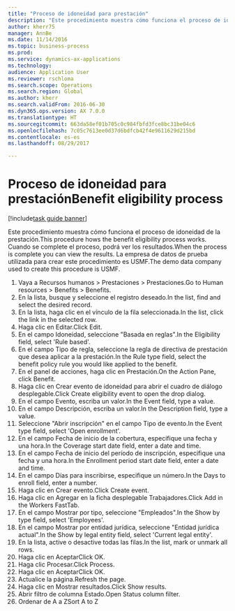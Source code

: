 ```yaml
--- 
title: "Proceso de idoneidad para prestación"
description: "Este procedimiento muestra cómo funciona el proceso de idoneidad de la prestación."
author: kherr75
manager: AnnBe
ms.date: 11/14/2016
ms.topic: business-process
ms.prod: 
ms.service: dynamics-ax-applications
ms.technology: 
audience: Application User
ms.reviewer: rschloma
ms.search.scope: Operations
ms.search.region: Global
ms.author: kherr
ms.search.validFrom: 2016-06-30
ms.dyn365.ops.version: AX 7.0.0
ms.translationtype: HT
ms.sourcegitcommit: 663da58ef01b705c0c984fbfd3fce8bc31be04c6
ms.openlocfilehash: 7c05c7613ee0d37d6bdfcb42f4e9611629d215bd
ms.contentlocale: es-es
ms.lasthandoff: 08/29/2017

---
```

# <a name="benefit-eligibility-process"></a><span data-ttu-id="da595-103">Proceso de idoneidad para prestación</span><span class="sxs-lookup"><span data-stu-id="da595-103">Benefit eligibility process</span></span>

[!include[task guide banner](../../includes/task-guide-banner.md)]

<span data-ttu-id="da595-104">Este procedimiento muestra cómo funciona el proceso de idoneidad de la prestación.</span><span class="sxs-lookup"><span data-stu-id="da595-104">This procedure hows the benefit eligibility process works.</span></span> <span data-ttu-id="da595-105">Cuando se complete el proceso, podrá ver los resultados.</span><span class="sxs-lookup"><span data-stu-id="da595-105">When the process is complete you can view the results.</span></span> <span data-ttu-id="da595-106">La empresa de datos de prueba utilizada para crear este procedimiento es USMF.</span><span class="sxs-lookup"><span data-stu-id="da595-106">The demo data company used to create this procedure is USMF.</span></span>

1. <span data-ttu-id="da595-107">Vaya a Recursos humanos > Prestaciones > Prestaciones.</span><span class="sxs-lookup"><span data-stu-id="da595-107">Go to Human resources > Benefits > Benefits.</span></span>
2. <span data-ttu-id="da595-108">En la lista, busque y seleccione el registro deseado.</span><span class="sxs-lookup"><span data-stu-id="da595-108">In the list, find and select the desired record.</span></span>
3. <span data-ttu-id="da595-109">En la lista, haga clic en el vínculo de la fila seleccionada.</span><span class="sxs-lookup"><span data-stu-id="da595-109">In the list, click the link in the selected row.</span></span>
4. <span data-ttu-id="da595-110">Haga clic en Editar.</span><span class="sxs-lookup"><span data-stu-id="da595-110">Click Edit.</span></span>
5. <span data-ttu-id="da595-111">En el campo Idoneidad, seleccione "Basada en reglas".</span><span class="sxs-lookup"><span data-stu-id="da595-111">In the Eligibility field, select 'Rule based'.</span></span>
6. <span data-ttu-id="da595-112">En el campo Tipo de regla, seleccione la regla de directiva de prestación que desea aplicar a la prestación.</span><span class="sxs-lookup"><span data-stu-id="da595-112">In the Rule type field, select the benefit policy rule you would like applied to the benefit.</span></span>
7. <span data-ttu-id="da595-113">En el panel de acciones, haga clic en Prestación.</span><span class="sxs-lookup"><span data-stu-id="da595-113">On the Action Pane, click Benefit.</span></span>
8. <span data-ttu-id="da595-114">Haga clic en Crear evento de idoneidad para abrir el cuadro de diálogo desplegable.</span><span class="sxs-lookup"><span data-stu-id="da595-114">Click Create eligibility event to open the drop dialog.</span></span>
9. <span data-ttu-id="da595-115">En el campo Evento, escriba un valor.</span><span class="sxs-lookup"><span data-stu-id="da595-115">In the Event field, type a value.</span></span>
10. <span data-ttu-id="da595-116">En el campo Descripción, escriba un valor.</span><span class="sxs-lookup"><span data-stu-id="da595-116">In the Description field, type a value.</span></span>
11. <span data-ttu-id="da595-117">Seleccione "Abrir inscripción" en el campo Tipo de evento.</span><span class="sxs-lookup"><span data-stu-id="da595-117">In the Event type field, select 'Open enrollment'.</span></span>
12. <span data-ttu-id="da595-118">En el campo Fecha de inicio de la cobertura, especifique una fecha y una hora.</span><span class="sxs-lookup"><span data-stu-id="da595-118">In the Coverage start date field, enter a date and time.</span></span>
13. <span data-ttu-id="da595-119">En el campo Fecha de inicio del período de inscripción, especifique una fecha y una hora.</span><span class="sxs-lookup"><span data-stu-id="da595-119">In the Enrollment period start date field, enter a date and time.</span></span>
14. <span data-ttu-id="da595-120">En el campo Días para inscribirse, especifique un número.</span><span class="sxs-lookup"><span data-stu-id="da595-120">In the Days to enroll field, enter a number.</span></span>
15. <span data-ttu-id="da595-121">Haga clic en Crear evento.</span><span class="sxs-lookup"><span data-stu-id="da595-121">Click Create event.</span></span>
16. <span data-ttu-id="da595-122">Haga clic en Agregar en la ficha desplegable Trabajadores.</span><span class="sxs-lookup"><span data-stu-id="da595-122">Click Add in the Workers FastTab.</span></span>
17. <span data-ttu-id="da595-123">En el campo Mostrar por tipo, seleccione "Empleados".</span><span class="sxs-lookup"><span data-stu-id="da595-123">In the Show by type field, select 'Employees'.</span></span>
18. <span data-ttu-id="da595-124">En el campo Mostrar por entidad jurídica, seleccione "Entidad jurídica actual".</span><span class="sxs-lookup"><span data-stu-id="da595-124">In the Show by legal entity field, select 'Current legal entity'.</span></span>
19. <span data-ttu-id="da595-125">En la lista, active o desactive todas las filas.</span><span class="sxs-lookup"><span data-stu-id="da595-125">In the list, mark or unmark all rows.</span></span>
20. <span data-ttu-id="da595-126">Haga clic en Aceptar</span><span class="sxs-lookup"><span data-stu-id="da595-126">Click OK.</span></span>
21. <span data-ttu-id="da595-127">Haga clic Procesar.</span><span class="sxs-lookup"><span data-stu-id="da595-127">Click Process.</span></span>
22. <span data-ttu-id="da595-128">Haga clic en Aceptar</span><span class="sxs-lookup"><span data-stu-id="da595-128">Click OK.</span></span>
23. <span data-ttu-id="da595-129">Actualice la página.</span><span class="sxs-lookup"><span data-stu-id="da595-129">Refresh the page.</span></span>
24. <span data-ttu-id="da595-130">Haga clic en Mostrar resultados.</span><span class="sxs-lookup"><span data-stu-id="da595-130">Click Show results.</span></span>
25. <span data-ttu-id="da595-131">Abrir filtro de columna Estado.</span><span class="sxs-lookup"><span data-stu-id="da595-131">Open Status column filter.</span></span>
26. <span data-ttu-id="da595-132">Ordenar de A a Z</span><span class="sxs-lookup"><span data-stu-id="da595-132">Sort A to Z</span></span>


